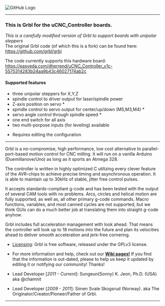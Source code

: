 ![GitHub Logo](https://github.com/gnea/gnea-Media/blob/master/Grbl%20Logo/Grbl%20Logo%20250px.png?raw=true)
***

### This is Grbl for the uCNC_Controller boards. 

*This is a carefully modified version of Grbl to support boards with unipolar steppers*  
The original Grbl code (of which this is a fork) can be found here: https://github.com/grbl/grbl

The code currently supports this hardware board:  
https://easyeda.com/dherrend/uCNC_Controller_v1c-5575314283b24aa9b43c46027174ab2c

#### Supported features
- three unipolar steppers for X,Y,Z 
- spindle control to driver output for laser/spindle power
- Z-axis position on servo * 
- spindle control to servo output for center/up/down (M5,M3,M4) *
- servo angle control through spindle speed *
- one end switch for all axis
- two multi-porpose inputs (for leveling) available
  
* Requires editing the configuration  

***

Grbl is a no-compromise, high performance, low cost alternative to parallel-port-based motion control for CNC milling. It will run on a vanilla Arduino (Duemillanove/Uno) as long as it sports an Atmega 328. 

The controller is written in highly optimized C utilizing every clever feature of the AVR-chips to achieve precise timing and asynchronous operation. It is able to maintain up to 30kHz of stable, jitter free control pulses.

It accepts standards-compliant g-code and has been tested with the output of several CAM tools with no problems. Arcs, circles and helical motion are fully supported, as well as, all other primary g-code commands. Macro functions, variables, and most canned cycles are not supported, but we think GUIs can do a much better job at translating them into straight g-code anyhow.

Grbl includes full acceleration management with look ahead. That means the controller will look up to 18 motions into the future and plan its velocities ahead to deliver smooth acceleration and jerk-free cornering.

* [Licensing](https://github.com/grbl/grbl/wiki/Licensing): Grbl is free software, released under the GPLv3 license.

* For more information and help, check out our **[Wiki pages!](https://github.com/grbl/grbl/wiki)** If you find that the information is out-dated, please to help us keep it updated by editing it or notifying our community! Thanks!

* Lead Developer [_2011 - Current_]: Sungeun(Sonny) K. Jeon, Ph.D. (USA) aka @chamnit

* Lead Developer [_2009 - 2011_]: Simen Svale Skogsrud (Norway). aka The Originator/Creator/Pioneer/Father of Grbl.

***
